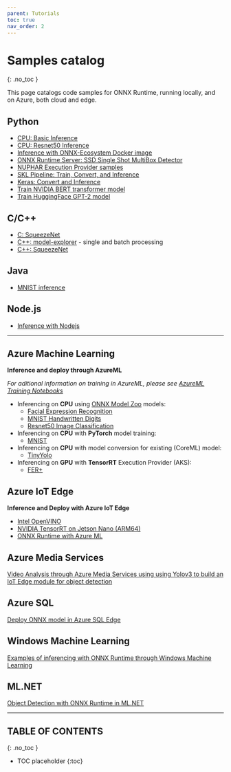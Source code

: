 ```yaml
---
parent: Tutorials
toc: true
nav_order: 2
---
```


# Samples catalog
{: .no_toc }

This page catalogs code samples for ONNX Runtime, running locally, and on Azure, both cloud and edge.  

## Python

* [CPU: Basic Inference](https://github.com/onnx/onnx-docker/blob/master/onnx-ecosystem/inference_demos/simple_onnxruntime_inference.ipynb)
* [CPU: Resnet50 Inference](https://github.com/onnx/onnx-docker/blob/master/onnx-ecosystem/inference_demos/resnet50_modelzoo_onnxruntime_inference.ipynb)
* [Inference with ONNX-Ecosystem Docker image](https://github.com/onnx/onnx-docker/tree/master/onnx-ecosystem/inference_demos)
* [ONNX Runtime Server: SSD Single Shot MultiBox Detector](https://github.com/onnx/tutorials/blob/master/tutorials/OnnxRuntimeServerSSDModel.ipynb)
* [NUPHAR Execution Provider samples](https://github.com/microsoft/onnxruntime/tree/master/docs/python/notebooks/onnxruntime-nuphar-tutorial.ipynb)
* [SKL Pipeline: Train, Convert, and Inference](https://microsoft.github.io/onnxruntime/python/tutorial.html)
* [Keras: Convert and Inference](https://microsoft.github.io/onnxruntime/python/auto_examples/plot_dl_keras.html#sphx-glr-auto-examples-plot-dl-keras-py)
* [Train NVIDIA BERT transformer model](https://github.com/microsoft/onnxruntime-training-examples/tree/master/nvidia-bert)
* [Train HuggingFace GPT-2 model](https://github.com/microsoft/onnxruntime-training-examples/tree/master/huggingface-gpt2)

## C/C++

* [C: SqueezeNet](https://github.com/microsoft/onnxruntime/tree/master/csharp/test/Microsoft.ML.OnnxRuntime.EndToEndTests.Capi/C_Api_Sample.cpp)
* [C++: model-explorer](https://github.com/microsoft/onnxruntime/tree/master/c_cxx/model-explorer) - single and batch processing
* [C++: SqueezeNet](https://github.com/microsoft/onnxruntime/tree/mastercsharp/test/Microsoft.ML.OnnxRuntime.EndToEndTests.Capi/CXX_Api_Sample.cpp)

## Java

* [MNIST inference](https://github.com/microsoft/onnxruntime/tree/master/java/src/test/java/sample/ScoreMNIST.java)

## Node.js

* [Inference with Nodejs](https://github.com/microsoft/onnxruntime/tree/master/samples/nodejs)


---

## Azure Machine Learning

**Inference and deploy through AzureML**

*For aditional information on training in AzureML, please see [AzureML Training Notebooks](https://github.com/Azure/MachineLearningNotebooks/tree/master/how-to-use-azureml/training)*
* Inferencing on **CPU** using [ONNX Model Zoo](https://github.com/onnx/models) models: 
  * [Facial Expression Recognition](https://github.com/Azure/MachineLearningNotebooks/blob/master/how-to-use-azureml/deployment/onnx/onnx-inference-facial-expression-recognition-deploy.ipynb) 
  * [MNIST Handwritten Digits](https://github.com/Azure/MachineLearningNotebooks/blob/master/how-to-use-azureml/deployment/onnx/onnx-inference-mnist-deploy.ipynb)
  * [Resnet50 Image Classification](https://github.com/Azure/MachineLearningNotebooks/blob/master/how-to-use-azureml/deployment/onnx/onnx-modelzoo-aml-deploy-resnet50.ipynb)
* Inferencing on **CPU** with **PyTorch** model training:
  * [MNIST](https://github.com/Azure/MachineLearningNotebooks/blob/master/how-to-use-azureml/deployment/onnx/onnx-train-pytorch-aml-deploy-mnist.ipynb)
* Inferencing on **CPU** with model conversion for existing (CoreML) model:
  * [TinyYolo](https://github.com/Azure/MachineLearningNotebooks/blob/master/how-to-use-azureml/deployment/onnx/onnx-convert-aml-deploy-tinyyolo.ipynb)
* Inferencing on **GPU** with **TensorRT** Execution Provider (AKS):
  * [FER+](.https://github.com/microsoft/onnxruntime/tree/master/docs/python/notebooks/onnx-inference-byoc-gpu-cpu-aks.ipynb)
  
## Azure IoT Edge

**Inference and Deploy with Azure IoT Edge**
  * [Intel OpenVINO](http://aka.ms/onnxruntime-openvino)
  * [NVIDIA TensorRT on Jetson Nano (ARM64)](http://aka.ms/onnxruntime-arm64)
  * [ONNX Runtime with Azure ML](https://github.com/Azure-Samples/onnxruntime-iot-edge/blob/master/AzureML-OpenVINO/README.md)
  
## Azure Media Services
[Video Analysis through Azure Media Services using using Yolov3 to build an IoT Edge module for object detection](https://github.com/Azure/live-video-analytics/tree/master/utilities/video-analysis/yolov3-onnx)
 
## Azure SQL
[Deploy ONNX model in Azure SQL Edge](https://docs.microsoft.com/en-us/azure/azure-sql-edge/deploy-onnx)

## Windows Machine Learning
[Examples of inferencing with ONNX Runtime through Windows Machine Learning](https://docs.microsoft.com/en-us/windows/ai/windows-ml/tools-and-samples#samples)
  
## ML.NET
[Object Detection with ONNX Runtime in ML.NET](https://docs.microsoft.com/en-us/dotnet/machine-learning/tutorials/object-detection-onnx)
  
--- 

## TABLE OF CONTENTS
{: .no_toc }

* TOC placeholder
{:toc}

